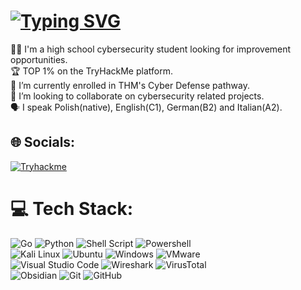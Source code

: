 # [![Typing SVG](https://readme-typing-svg.herokuapp.com?font=Fira+Code&size=30&duration=2500&pause=1000&color=0EF727&width=435&lines=%24+whoami)](https://git.io/typing-svg)
🙋‍♂️ I'm a high school cybersecurity student looking for improvement opportunities.
<br>🏆 TOP 1% on the TryHackMe platform.
<br>🔭 I’m currently enrolled in THM's Cyber Defense pathway.
<br>🤝 I’m looking to collaborate on cybersecurity related projects.
<br>🗣 I speak Polish(native), English(C1), German(B2) and Italian(A2).


## 🌐 Socials: 
[![Tryhackme](https://img.shields.io/badge/TryHackMe-212C42.svg?style=for-the-badge&logo=TryHackMe&logoColor=white)](https://tryhackme.com/p/t00c4N)



# 💻 Tech Stack:
![Go](https://img.shields.io/badge/go-%2300ADD8.svg?style=for-the-badge&logo=go&logoColor=white) 
![Python](https://img.shields.io/badge/python-3670A0?style=for-the-badge&logo=python&logoColor=ffdd54) 
![Shell Script](https://img.shields.io/badge/shell_script-%23121011.svg?style=for-the-badge&logo=gnu-bash&logoColor=white)
![Powershell](https://img.shields.io/badge/powershell-5391FE?style=for-the-badge&logo=powershell&logoColor=white) 
<br> 
![Kali Linux](https://img.shields.io/badge/Kali_Linux-557C94?style=for-the-badge&logo=kali-linux&logoColor=white) 
![Ubuntu](https://img.shields.io/badge/Ubuntu-E95420?style=for-the-badge&logo=ubuntu&logoColor=white) 
![Windows](https://img.shields.io/badge/Windows-0078D6?style=for-the-badge&logo=windows&logoColor=white) 
![VMware](https://img.shields.io/badge/VMware-231f20?style=for-the-badge&logo=VMware&logoColor=white)
<br>
![Visual Studio Code](https://img.shields.io/badge/Visual%20Studio%20Code-0078d7.svg?style=for-the-badge&logo=visual-studio-code&logoColor=white)
![Wireshark](https://img.shields.io/badge/-Wireshark-%231679A7?style=for-the-badge&logo=wireshark&logoColor=white)
![VirusTotal](https://img.shields.io/badge/-VirusTotal-%23394EFF?style=for-the-badge&logo=virustotal&logoColor=white)
<br>
![Obsidian](https://img.shields.io/badge/Obsidian-%23483699.svg?style=for-the-badge&logo=obsidian&logoColor=white)
![Git](https://img.shields.io/badge/git-%23F05033.svg?style=for-the-badge&logo=git&logoColor=white) 
![GitHub](https://img.shields.io/badge/github-%23121011.svg?style=for-the-badge&logo=github&logoColor=white)



